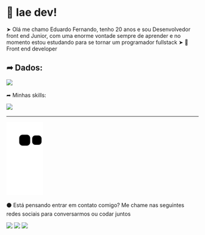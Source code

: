# :wave: Iae dev! 
➤ Olá me chamo Eduardo Fernando, tenho 20 anos e sou Desenvolvedor front end Junior, com uma enorme vontade sempre de aprender e no momento estou estudando para se tornar um programador fullstack
➤ 🚀 Front end developer

 ## ➦ Dados:
 
<img height="160em" src="https://github-readme-stats.vercel.app/api?username=efernandev&show_icons=true&theme=tokyonight&include_all_commits=true&count_private=true"/>

➦ Minhas skills:

<img height="160em" src="https://github-readme-stats.vercel.app/api/top-langs/?username=efernandev&layout=compact&langs_count=7&theme=tokyonight"/>


--- 
 ![Snake animation](https://github.com/rafaballerini/rafaballerini/blob/output/github-contribution-grid-snake.svg)


⚫ Está pensando entrar em contato comigo? Me chame nas seguintes redes sociais para conversarmos ou codar juntos

[<img src="https://img.shields.io/badge/twitter-%231DA1F2.svg?&style=for-the-badge&logo=twitter&logoColor=white" />](https://twitter.com/dudufs1_)
[<img src = "https://img.shields.io/badge/instagram-%23E4405F.svg?&style=for-the-badge&logo=instagram&logoColor=white">](https://www.instagram.com/dudufs1_/)
[<img src = "https://img.shields.io/badge/Telegram-2CA5E0?style=for-the-badge&logo=telegram&logoColor=white">](https://t.me/efernandev)
